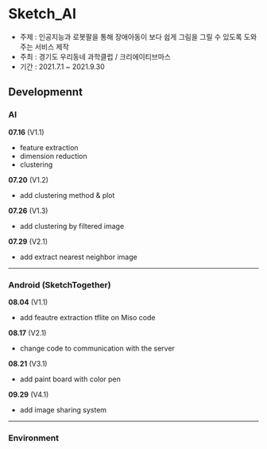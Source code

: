 # Sketch_AI
- 주제 : 인공지능과 로봇팔을 통해 장애아동이 보다 쉽게 그림을 그릴 수 있도록 도와주는 서비스 제작
- 주최 : 경기도 우리동네 과학클럽 / 크리에이티브마스
- 기간 : 2021.7.1 ~ 2021.9.30

## Developmennt
### AI
__07.16__ (V1.1)  
- feature extraction
- dimension reduction 
- clustering  

__07.20__ (V1.2)   
- add clustering method & plot

__07.26__ (V1.3)   
- add clustering by filtered image

__07.29__ (V2.1)
- add extract nearest neighbor image

--------------------------------------------
### Android (SketchTogether)
__08.04__ (V1.1)
- add feautre extraction tflite on Miso code  

__08.17__ (V2.1)
- change code to communication with the server  

__08.21__ (V3.1)
- add paint board with color pen

__09.29__ (V4.1)
- add image sharing system

--------------------------------------------
### Environment
